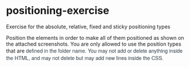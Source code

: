 # positioning-exercise
Exercise for the absolute, relative, fixed and sticky positioning types

Position the elements in order to make all of them positioned as shown on the attached screenshots. You are only allowed to use the position types that are<span>&#160;</span></span><span style="color:rgb(45, 59, 69);font-family:&quot;Helvetica Neue&quot;, Helvetica, Arial, sans-serif;font-size:14px;font-style:normal;font-weight:400;letter-spacing:normal;orphans:2;text-align:start;text-indent:0px;text-transform:none;white-space:normal;widows:2;word-spacing:0px;background-color:rgb(255, 255, 255);text-decoration-style:initial;text-decoration-color:initial;display:inline !important;float:none;">defined<span>&#160;</span></span><span style="color:rgb(45, 59, 69);font-family:&quot;Helvetica Neue&quot;, Helvetica, Arial, sans-serif;font-size:14px;font-style:normal;font-weight:400;letter-spacing:normal;orphans:2;text-align:start;text-indent:0px;text-transform:none;white-space:normal;widows:2;word-spacing:0px;background-color:rgb(255, 255, 255);text-decoration-style:initial;text-decoration-color:initial;display:inline !important;float:none;">in the folder name. You may not</span><span style="color:rgb(45, 59, 69);font-family:&quot;Helvetica Neue&quot;, Helvetica, Arial, sans-serif;font-size:14px;font-style:normal;font-weight:400;letter-spacing:normal;orphans:2;text-align:start;text-indent:0px;text-transform:none;white-space:normal;widows:2;word-spacing:0px;background-color:rgb(255, 255, 255);text-decoration-style:initial;text-decoration-color:initial;display:inline !important;float:none;"><span>&#160;</span></span><span style="color:rgb(45, 59, 69);font-family:&quot;Helvetica Neue&quot;, Helvetica, Arial, sans-serif;font-size:14px;font-style:normal;font-weight:400;letter-spacing:normal;orphans:2;text-align:start;text-indent:0px;text-transform:none;white-space:normal;widows:2;word-spacing:0px;background-color:rgb(255, 255, 255);text-decoration-style:initial;text-decoration-color:initial;display:inline !important;float:none;">add or delete anything inside the HTML, and may not delete but may add new lines inside the CSS.